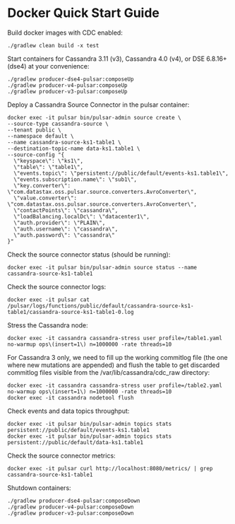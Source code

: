 # Docker Quick Start Guide

Build docker images with CDC enabled:

    ./gradlew clean build -x test

Start containers for Cassandra 3.11 (v3), Cassandra 4.0 (v4), or DSE 6.8.16+ (dse4) at your convenience:

    ./gradlew producer-dse4-pulsar:composeUp
    ./gradlew producer-v4-pulsar:composeUp
    ./gradlew producer-v3-pulsar:composeUp

Deploy a Cassandra Source Connector in the pulsar container:

    docker exec -it pulsar bin/pulsar-admin source create \
    --source-type cassandra-source \
    --tenant public \
    --namespace default \
    --name cassandra-source-ks1-table1 \
    --destination-topic-name data-ks1.table1 \
    --source-config "{
      \"keyspace\": \"ks1\",
      \"table\": \"table1\",
      \"events.topic\": \"persistent://public/default/events-ks1.table1\",
      \"events.subscription.name\": \"sub1\",
      \"key.converter\": \"com.datastax.oss.pulsar.source.converters.AvroConverter\",
      \"value.converter\": \"com.datastax.oss.pulsar.source.converters.AvroConverter\",
      \"contactPoints\": \"cassandra\",
      \"loadBalancing.localDc\": \"datacenter1\",
      \"auth.provider\": \"PLAIN\",
      \"auth.username\": \"cassandra\",
      \"auth.password\": \"cassandra\"
    }"

Check the source connector status (should be running):

    docker exec -it pulsar bin/pulsar-admin source status --name cassandra-source-ks1-table1

Check the source connector logs:

    docker exec -it pulsar cat /pulsar/logs/functions/public/default/cassandra-source-ks1-table1/cassandra-source-ks1-table1-0.log

Stress the Cassandra node:

    docker exec -it cassandra cassandra-stress user profile=/table1.yaml no-warmup ops\(insert=1\) n=1000000 -rate threads=10

For Cassandra 3 only, we need to fill up the working commitlog file (the one where new mutations are appended) and flush the table to get discarded commitlog files visible from the /var/lib/cassandra/cdc_raw directory:

    docker exec -it cassandra cassandra-stress user profile=/table2.yaml no-warmup ops\(insert=1\) n=1000000 -rate threads=10
    docker exec -it cassandra nodetool flush

Check events and data topics throughput:

    docker exec -it pulsar bin/pulsar-admin topics stats persistent://public/default/events-ks1.table1
    docker exec -it pulsar bin/pulsar-admin topics stats persistent://public/default/data-ks1.table1

Check the source connector metrics:

    docker exec -it pulsar curl http://localhost:8080/metrics/ | grep cassandra-source-ks1-table1

Shutdown containers:

    ./gradlew producer-dse4-pulsar:composeDown
    ./gradlew producer-v4-pulsar:composeDown
    ./gradlew producer-v3-pulsar:composeDown
